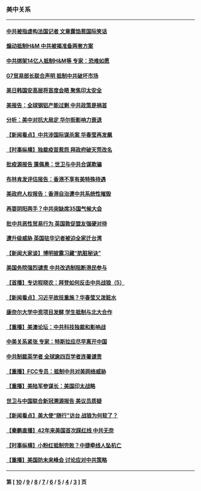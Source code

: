 ### 美中关系
---
#### [中共被指虚构法国记者 文章露馅惹国际笑话](../../pages/nf1412576/n12852317.md) 
#### [煽动抵制H&M 中共被揭准备两套方案](../../pages/nf1412576/n12852191.md) 
#### [中共绑架14亿人抵制H&M等 专家：恐难如愿](../../pages/nf1412576/n12849515.md) 
#### [G7贸易部长联合声明 抵制中共破坏市场](../../pages/nf1412576/n12851555.md) 
#### [美日韩国安高层将首度会晤 聚焦印太安全](../../pages/nf1412576/n12850729.md) 
#### [美报告：全球钢铝产能过剩 中共政策是祸首](../../pages/nf1412576/n12850366.md) 
#### [分析：美中对抗大局定 华尔街影响力衰退](../../pages/nf1412576/n12850089.md) 
#### [【新闻看点】中共涉国际谋杀案 华春莹再发飙](../../pages/nf1412576/n12849837.md) 
#### [【时事纵横】独裁疫苗惹怨 拜政府破天荒改名](../../pages/nf1412576/n12849879.md) 
#### [批疫源报告 蓬佩奥：世卫与中共合谋欺骗](../../pages/nf1412576/n12849646.md) 
#### [布林肯发评估报告：香港不享有美特殊待遇](../../pages/nf1412576/n12849325.md) 
#### [美政府人权报告：香港自治遭中共系统性摧毁](../../pages/nf1412576/n12849489.md) 
#### [再耍阴阳两手？中共突缺席35国气候大会](../../pages/nf1412576/n12849155.md) 
#### [批中共恶性贸易行为 英国敦促盟友强硬对待](../../pages/nf1412576/n12848584.md) 
#### [遭升级威胁 英国驻华记者被迫全家迁台湾](../../pages/nf1412576/n12848878.md) 
#### [【新闻大家谈】博明披露习藏“肮脏秘诀”](../../pages/nf1412576/n12847432.md) 
#### [美国务院强烈谴责 中共改选制阻断港民参与](../../pages/nf1412576/n12847950.md) 
#### [【首播】专访程晓农：拜登如何反击中共战狼（5）](../../pages/nf1412576/n12846969.md) 
#### [【新闻看点】习近平故技重施？华春莹又泼脏水](../../pages/nf1412576/n12847033.md) 
#### [康奈尔大学中资项目发酵 学生抵制与北大合作](../../pages/nf1412576/n12847023.md) 
#### [【重播】美澳论坛：中共科技独裁和影响战](../../pages/nf1412576/n12846209.md) 
#### [中美关系紧张 专家：特斯拉应尽早离开中国](../../pages/nf1412576/n12846731.md) 
#### [中共制裁英学者 全球逾四百学者连署谴责](../../pages/nf1412576/n12846498.md) 
#### [【重播】FCC专员：抵制中共对美网络威胁](../../pages/nf1412576/n12846208.md) 
#### [【重播】美陆军参谋长：美国印太战略](../../pages/nf1412576/n12846177.md) 
#### [世卫与中国联合新冠溯源报告 美议员质疑](../../pages/nf1412576/n12844363.md) 
#### [【新闻看点】美大使“随行”访台 战狼为何软了？](../../pages/nf1412576/n12844178.md) 
#### [【秦鹏直播】42年来美国首次踩红线 中共无奈](../../pages/nf1412576/n12844261.md) 
#### [【时事纵横】小粉红抵制完败？中捷牵线人坠机亡](../../pages/nf1412576/n12844230.md) 
#### [【重播】美国防未来峰会 讨论应对中共策略](../../pages/nf1412576/n12842085.md) 

---
#### 第 [ [10](./10.md) / [9](./9.md) / [8](./8.md) / [7](./7.md) / [6](./6.md) / [5](./5.md) / [4](./4.md) / [3](./3.md) ] 页

